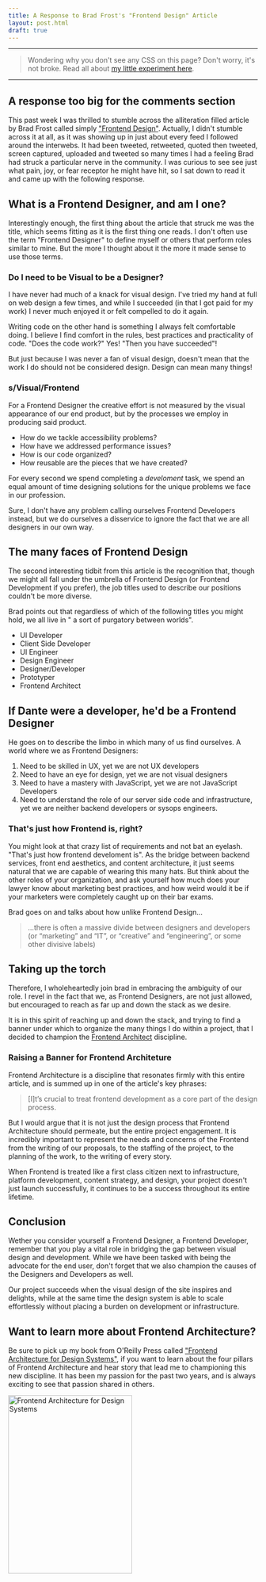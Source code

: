 ```yaml
---
title: A Response to Brad Frost's "Frontend Design" Article
layout: post.html
draft: true
---
```


---
> Wondering why you don't see any CSS on this page? Don't worry, it's not broke. Read all about [my little experiment here](/hello-world/).

---


## A response too big for the comments section

This past week I was thrilled to stumble across the alliteration filled article by Brad Frost called simply ["Frontend Design"](http://bradfrost.com/blog/post/frontend-design/). Actually, I didn't stumble across it at all, as it was showing up in just about every feed I followed around the interwebs. It had been tweeted, retweeted, quoted then tweeted, screen captured, uploaded and tweeted so many times I had a feeling Brad had struck a particular nerve in the community. I was curious to see see just what pain, joy, or fear receptor he might have hit, so I sat down to read it and came up with the following response.

## What is a Frontend Designer, and am I one?

Interestingly enough, the first thing about the article that struck me was the title, which seems fitting as it is the first thing one reads. I don't often use the term "Frontend Designer" to define myself or others that perform roles similar to mine. But the more I thought about it the more it made sense to use those terms.

### Do I need to be Visual to be a Designer?

I have never had much of a knack for visual design. I've tried my hand at full on web design a few times, and while I succeeded (in that I got paid for my work) I never much enjoyed it or felt compelled to do it again.

Writing code on the other hand is something I always felt comfortable doing. I believe I find comfort in the rules, best practices and practicality of code. "Does the code work?" Yes! "Then you have succeeded"!

But just because I was never a fan of visual design, doesn't mean that the work I do should not be considered design. Design can mean many things!

### s/Visual/Frontend

For a Frontend Designer the creative effort is not measured by the visual appearance of our end product, but by the processes we employ in producing said product.

- How do we tackle accessibility problems?
- How have we addressed performance issues?
- How is our code organized?
- How reusable are the pieces that we have created?


For every second we spend completing a _develoment_ task, we spend an equal amount of time designing solutions for the unique problems we face in our profession.

Sure, I don't have any problem calling ourselves Frontend Developers instead, but we do ourselves a disservice to ignore the fact that we are all designers in our own way.

## The many faces of Frontend Design

The second interesting tidbit from this article is the recognition that, though we might all fall under the umbrella of Frontend Design (or Frontend Development if you prefer), the job titles used to describe our positions couldn't be more diverse.

Brad points out that regardless of which of the following titles you might hold, we all live in " a sort of purgatory between worlds".

- UI Developer
- Client Side Developer
- UI Engineer
- Design Engineer
- Designer/Developer
- Prototyper
- Frontend Architect

## If Dante were a developer, he'd be a Frontend Designer

He goes on to describe the limbo in which many of us find ourselves. A world where we as Frontend Designers:

1. Need to be skilled in UX, yet we are not UX developers
2. Need to have an eye for design, yet we are not visual designers
3. Need to have a mastery with JavaScript, yet we are not JavaScript Developers
4. Need to understand the role of our server side code and infrastructure, yet we are neither backend developers or sysops engineers.

### That's just how Frontend is, right?

You might look at that crazy list of requirements and not bat an eyelash. "That's just how frontend develoment is". As the bridge between backend services, front end aesthetics, and content architecture, it just seems natural that we are capable of wearing this many hats. But think about the other roles of your organization, and ask yourself how much does your lawyer know about marketing best practices, and how weird would it be if your marketers were completely caught up on their bar exams.

Brad goes on and talks about how unlike Frontend Design...

> ...there is often a massive divide between designers and developers (or “marketing” and “IT”, or “creative” and “engineering”, or some other divisive labels)

## Taking up the torch

Therefore, I wholeheartedly join brad in embracing the ambiguity of our role. I revel in the fact that we, as Frontend Designers, are not just allowed, but encouraged to reach as far up and down the stack as we desire.

It is in this spirit of reaching up and down the stack, and trying to find a banner under which to organize the many things I do within a project, that I decided to champion the [Frontend Architect](https://github.com/micahgodbolt/front-end-architecture) discipline.

### Raising a Banner for Frontend Architeture

Frontend Architecture is a discipline that resonates firmly with this entire article, and is summed up in one of the article's key phrases:
> [I]t’s crucial to treat frontend development as a core part of the design process.

But I would argue that it is not just the design process that Frontend Architecture should permeate, but the entire project engagement. It is incredibly important to represent the needs and concerns of the Frontend from the writing of our proposals, to the staffing of the project, to the planning of the work, to the writing of every story.

When Frontend is treated like a first class citizen next to infrastructure, platform development, content strategy, and design, your project doesn't just launch successfully, it continues to be a success throughout its entire lifetime.

## Conclusion

Wether you consider yourself a Frontend Designer, a Frontend Developer, remember that you play a vital role in bridging the gap between visual design and development. While we have been tasked with being the advocate for the end user, don't forget that we also champion the causes of the Designers and Developers as well.

Our project succeeds when the visual design of the site inspires and delights, while at the same time the design system is able to scale effortlessly without placing a burden on development or infrastructure.

## Want to learn more about Frontend Architecture?

Be sure to pick up my book from O'Reilly Press called ["Frontend Architecture for Design Systems"](http://bit.ly/feabook), if you want to learn about the four pillars of Frontend Architecture and hear story that lead me to championing this new discipline. It has been my passion for the past two years, and is always exciting to see that passion shared in others.


<a href="http://bit.ly/feabook"><img height="360" width="250" src="/assets/img/feacover.png" alt="Frontend Architecture for Design Systems"></a>
